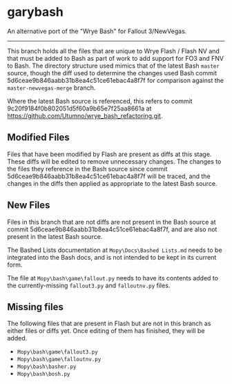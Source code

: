 garybash
========

An alternative port of the "Wrye Bash" for Fallout 3/NewVegas.

---

This branch holds all the files that are unique to Wrye Flash / Flash NV and that must be added to Bash as part of work to add support for FO3 and FNV to Bash. The directory structure used mimics that of the latest Bash `master` source, though the diff used to determine the changes used Bash commit 5d6ceae9b846aabb31b8ea4c51ce61ebac4a8f7f for comparison against the `master-newvegas-merge` branch. 

Where the latest Bash source is referenced, this refers to commit 9c20f9184f0b802051d5f60a9b65e7f25aa8661a at https://github.com/Utumno/wrye_bash_refactoring.git.

## Modified Files

Files that have been modified by Flash are present as diffs at this stage. These diffs will be edited to remove unnecessary changes. The changes to the files they reference in the Bash source since commit 5d6ceae9b846aabb31b8ea4c51ce61ebac4a8f7f will be traced, and the changes in the diffs then applied as appropriate to the latest Bash source.

## New Files

Files in this branch that are not diffs are not present in the Bash source at commit 5d6ceae9b846aabb31b8ea4c51ce61ebac4a8f7f, and are also not present in the latest Bash source.

The Bashed Lists documentation at `Mopy\Docs\Bashed Lists.md` needs to be integrated into the Bash docs, and is not intended to be kept in its current form.

The file at `Mopy\bash\game\fallout.py` needs to have its contents added to the currently-missing `fallout3.py` and `falloutnv.py` files.

## Missing files

The following files that are present in Flash but are not in this branch as either files or diffs yet. Once editing of them has finished, they will be added.

* `Mopy\bash\game\fallout3.py`
* `Mopy\bash\game\falloutnv.py`
* `Mopy\bash\basher.py`
* `Mopy\bash\bosh.py`

